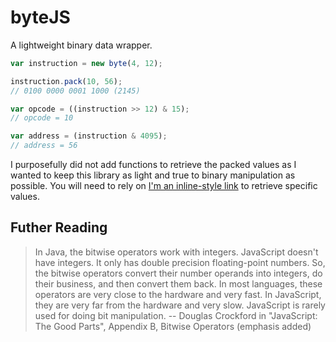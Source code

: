 # byteJS
A lightweight binary data wrapper.

```js
var instruction = new byte(4, 12);

instruction.pack(10, 56);
// 0100 0000 0001 1000 (2145)

var opcode = ((instruction >> 12) & 15);
// opcode = 10

var address = (instruction & 4095);
// address = 56
```

I purposefully did not add functions to retrieve the packed values as I wanted to keep this library as light and true to binary manipulation as possible. You will need to rely on [I'm an inline-style link](https://developer.mozilla.org/en/docs/Web/JavaScript/Reference/Operators/Bitwise_Operators) to retrieve specific values.

## Futher Reading
> In Java, the bitwise operators work with integers. JavaScript doesn't have integers. It only has double precision floating-point numbers. So, the bitwise operators convert their number operands into integers, do their business, and then convert them back. In most languages, these operators are very close to the hardware and very fast. In JavaScript, they are very far from the hardware and very slow. JavaScript is rarely used for doing bit manipulation.
> -- Douglas Crockford in "JavaScript: The Good Parts", Appendix B, Bitwise Operators (emphasis added)